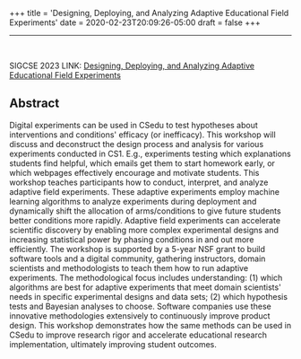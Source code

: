 +++
title = 'Designing, Deploying, and Analyzing Adaptive Educational Field Experiments'
date = 2020-02-23T20:09:26-05:00
draft = false
+++

---
<br/>

SIGCSE 2023
LINK: [Designing, Deploying, and Analyzing Adaptive Educational Field Experiments](https://dl.acm.org/doi/abs/10.1145/3545947.3569635)

## Abstract

Digital experiments can be used in CSedu to test hypotheses about interventions and conditions' efficacy (or inefficacy). This workshop will discuss and deconstruct the design process and analysis for various experiments conducted in CS1. E.g., experiments testing which explanations students find helpful, which emails get them to start homework early, or which webpages effectively encourage and motivate students. This workshop teaches participants how to conduct, interpret, and analyze adaptive field experiments. These adaptive experiments employ machine learning algorithms to analyze experiments during deployment and dynamically shift the allocation of arms/conditions to give future students better conditions more rapidly. Adaptive field experiments can accelerate scientific discovery by enabling more complex experimental designs and increasing statistical power by phasing conditions in and out more efficiently. The workshop is supported by a 5-year NSF grant to build software tools and a digital community, gathering instructors, domain scientists and methodologists to teach them how to run adaptive experiments. The methodological focus includes understanding: (1) which algorithms are best for adaptive experiments that meet domain scientists' needs in specific experimental designs and data sets; (2) which hypothesis tests and Bayesian analyses to choose. Software companies use these innovative methodologies extensively to continuously improve product design. This workshop demonstrates how the same methods can be used in CSedu to improve research rigor and accelerate educational research implementation, ultimately improving student outcomes.
